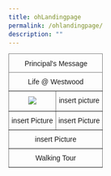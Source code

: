 ```yaml
---
title: ohLandingpage
permalink: /ohlandingpage/
description: ""
---
```

<style type="text/css">
.tg  {border-collapse:collapse;border-spacing:0;margin:0px auto;}
.tg td{border-color:black;border-style:solid;border-width:1px;font-family:Arial, sans-serif;font-size:14px;
  overflow:hidden;padding:10px 5px;word-break:normal;}
.tg th{border-color:black;border-style:solid;border-width:1px;font-family:Arial, sans-serif;font-size:14px;
  font-weight:normal;overflow:hidden;padding:10px 5px;word-break:normal;}
.tg .tg-ih3h{border-color:inherit;position:-webkit-sticky;position:sticky;text-align:center;top:-1px;vertical-align:top;
  will-change:transform}
.tg .tg-c3ow{border-color:inherit;text-align:center;vertical-align:top}
</style>
<table class="tg">
<thead>
  <tr>
    <th colspan="2" class="tg-ih3h">Principal's Message </th>
  </tr>
</thead>
<tbody>
  <tr>
    <td colspan="2" class="tg-c3ow">Life @ Westwood</td>
  </tr>
  <tr>
    <td class="tg-c3ow"><img src="![](/images/screengrab%20ugs.jpg)"></td>
    <td class="tg-c3ow">insert picture</td>
  </tr>
  <tr>
    <td class="tg-c3ow">insert Picture</td>
    <td class="tg-c3ow">insert Picture</td>
  </tr>
  <tr>
    <td colspan="2" class="tg-c3ow">insert Picture</td>
  </tr>
  <tr>
    <td colspan="2" class="tg-c3ow">Walking Tour</td>
  </tr>
</tbody>
</table>